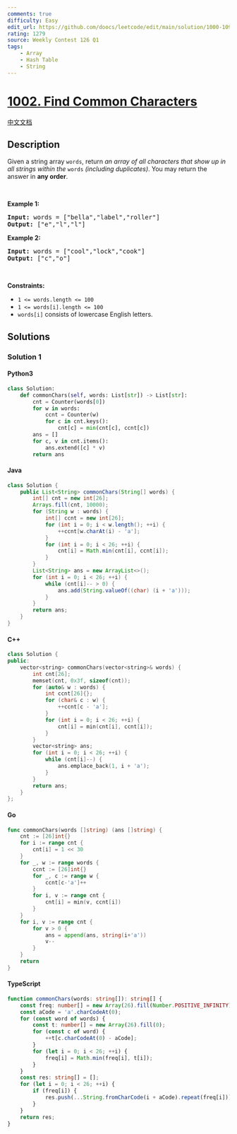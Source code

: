 ```yaml
---
comments: true
difficulty: Easy
edit_url: https://github.com/doocs/leetcode/edit/main/solution/1000-1099/1002.Find%20Common%20Characters/README_EN.md
rating: 1279
source: Weekly Contest 126 Q1
tags:
    - Array
    - Hash Table
    - String
---
```


<!-- problem:start -->

# [1002. Find Common Characters](https://leetcode.com/problems/find-common-characters)

[中文文档](/solution/1000-1099/1002.Find%20Common%20Characters/README.md)

## Description

<!-- description:start -->

<p>Given a string array <code>words</code>, return <em>an array of all characters that show up in all strings within the </em><code>words</code><em> (including duplicates)</em>. You may return the answer in <strong>any order</strong>.</p>

<p>&nbsp;</p>
<p><strong class="example">Example 1:</strong></p>
<pre><strong>Input:</strong> words = ["bella","label","roller"]
<strong>Output:</strong> ["e","l","l"]
</pre><p><strong class="example">Example 2:</strong></p>
<pre><strong>Input:</strong> words = ["cool","lock","cook"]
<strong>Output:</strong> ["c","o"]
</pre>
<p>&nbsp;</p>
<p><strong>Constraints:</strong></p>

<ul>
	<li><code>1 &lt;= words.length &lt;= 100</code></li>
	<li><code>1 &lt;= words[i].length &lt;= 100</code></li>
	<li><code>words[i]</code> consists of lowercase English letters.</li>
</ul>

<!-- description:end -->

## Solutions

<!-- solution:start -->

### Solution 1

<!-- tabs:start -->

#### Python3

```python
class Solution:
    def commonChars(self, words: List[str]) -> List[str]:
        cnt = Counter(words[0])
        for w in words:
            ccnt = Counter(w)
            for c in cnt.keys():
                cnt[c] = min(cnt[c], ccnt[c])
        ans = []
        for c, v in cnt.items():
            ans.extend([c] * v)
        return ans
```

#### Java

```java
class Solution {
    public List<String> commonChars(String[] words) {
        int[] cnt = new int[26];
        Arrays.fill(cnt, 10000);
        for (String w : words) {
            int[] ccnt = new int[26];
            for (int i = 0; i < w.length(); ++i) {
                ++ccnt[w.charAt(i) - 'a'];
            }
            for (int i = 0; i < 26; ++i) {
                cnt[i] = Math.min(cnt[i], ccnt[i]);
            }
        }
        List<String> ans = new ArrayList<>();
        for (int i = 0; i < 26; ++i) {
            while (cnt[i]-- > 0) {
                ans.add(String.valueOf((char) (i + 'a')));
            }
        }
        return ans;
    }
}
```

#### C++

```cpp
class Solution {
public:
    vector<string> commonChars(vector<string>& words) {
        int cnt[26];
        memset(cnt, 0x3f, sizeof(cnt));
        for (auto& w : words) {
            int ccnt[26]{};
            for (char& c : w) {
                ++ccnt[c - 'a'];
            }
            for (int i = 0; i < 26; ++i) {
                cnt[i] = min(cnt[i], ccnt[i]);
            }
        }
        vector<string> ans;
        for (int i = 0; i < 26; ++i) {
            while (cnt[i]--) {
                ans.emplace_back(1, i + 'a');
            }
        }
        return ans;
    }
};
```

#### Go

```go
func commonChars(words []string) (ans []string) {
	cnt := [26]int{}
	for i := range cnt {
		cnt[i] = 1 << 30
	}
	for _, w := range words {
		ccnt := [26]int{}
		for _, c := range w {
			ccnt[c-'a']++
		}
		for i, v := range cnt {
			cnt[i] = min(v, ccnt[i])
		}
	}
	for i, v := range cnt {
		for v > 0 {
			ans = append(ans, string(i+'a'))
			v--
		}
	}
	return
}
```

#### TypeScript

```ts
function commonChars(words: string[]): string[] {
    const freq: number[] = new Array(26).fill(Number.POSITIVE_INFINITY);
    const aCode = 'a'.charCodeAt(0);
    for (const word of words) {
        const t: number[] = new Array(26).fill(0);
        for (const c of word) {
            ++t[c.charCodeAt(0) - aCode];
        }
        for (let i = 0; i < 26; ++i) {
            freq[i] = Math.min(freq[i], t[i]);
        }
    }
    const res: string[] = [];
    for (let i = 0; i < 26; ++i) {
        if (freq[i]) {
            res.push(...String.fromCharCode(i + aCode).repeat(freq[i]));
        }
    }
    return res;
}
```

<!-- tabs:end -->

<!-- solution:end -->

<!-- problem:end -->
